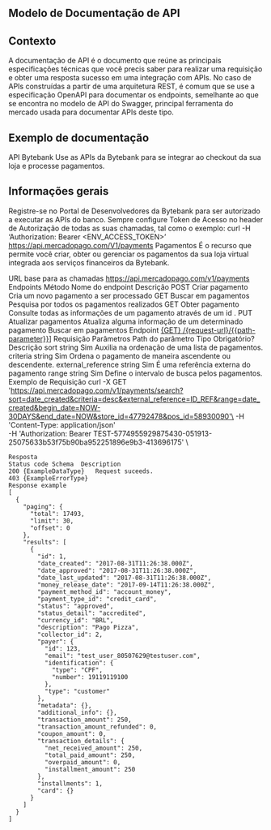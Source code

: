 ## Modelo de Documentação de API

## Contexto
A documentação de API é o documento que reúne as principais especificações técnicas que você precis saber para realizar uma requisição e obter uma resposta sucesso em uma integração com APIs. No caso de APIs construídas a partir de uma arquitetura REST, é comum que se use a especificação OpenAPI para documentar os endpoints, semelhante ao que se encontra no modelo de API do Swagger, principal ferramenta do mercado usada para documentar APIs deste tipo.

## Exemplo de documentação
API Bytebank
Use as APIs da Bytebank para se integrar ao checkout da sua loja e processe pagamentos.

## Informações gerais
Registre-se no Portal de Desenvolvedores da Bytebank para ser autorizado a executar as APIs do banco.
Sempre configure Token de Acesso no header de Autorização de todas as suas chamadas, tal como o exemplo:
curl -H ‘Authorization: Bearer <ENV_ACCESS_TOKEN>’  \
https://api.mercadopago.com/V1/payments
Pagamentos
É o recurso que permite você criar, obter ou gerenciar os pagamentos da sua loja virtual integrada aos serviços financeiros da Bytebank.

URL base para as chamadas
https://api.mercadopago.com/v1/payments
Endpoints
Método	Nome do endpoint	Descrição
POST	Criar pagamento	Cria um novo pagamento a ser processado
GET	Buscar em pagamentos	Pesquisa por todos os pagamentos realizados
GET	Obter pagamento	Consulte todas as informações de um pagamento através de um id .
PUT	Atualizar pagamentos	Atualiza alguma informação de um determinado pagamento
Buscar em pagamentos
Endpoint
[{GET} /{request-url}/{{path-parameter}}](https://api.mercadopago.com/v1/payments/search)]
Requisição
Parâmetros
Path do parâmetro	Tipo	Obrigatório?	Descrição
sort	string	Sim	Auxilia na ordenação de uma lista de pagamentos.
criteria	string	Sim	Ordena o pagamento de maneira ascendente ou descendente.
external_reference	string	Sim	É uma referência externa do pagamento
range	string	Sim	Define o intervalo de busca pelos pagamentos.
Exemplo de Requisição
curl -X GET \
      'https://api.mercadopago.com/v1/payments/search?sort=date_created&criteria=desc&external_reference=ID_REF&range=date_created&begin_date=NOW-30DAYS&end_date=NOW&store_id=47792478&pos_id=58930090'\
       -H 'Content-Type: application/json' \
       -H 'Authorization: Bearer TEST-5774955929875430-051913-25075633b53f75b90ba952251896e9b3-413696175' \
```       
Resposta
Status code	Schema	Description
200	{ExampleDataType}	Request suceeds.
403	{ExampleErrorType}	
Response example
[
  {
    "paging": {
      "total": 17493,
      "limit": 30,
      "offset": 0
    },
    "results": [
      {
        "id": 1,
        "date_created": "2017-08-31T11:26:38.000Z",
        "date_approved": "2017-08-31T11:26:38.000Z",
        "date_last_updated": "2017-08-31T11:26:38.000Z",
        "money_release_date": "2017-09-14T11:26:38.000Z",
        "payment_method_id": "account_money",
        "payment_type_id": "credit_card",
        "status": "approved",
        "status_detail": "accredited",
        "currency_id": "BRL",
        "description": "Pago Pizza",
        "collector_id": 2,
        "payer": {
          "id": 123,
          "email": "test_user_80507629@testuser.com",
          "identification": {
            "type": "CPF",
            "number": 19119119100
          },
          "type": "customer"
        },
        "metadata": {},
        "additional_info": {},
        "transaction_amount": 250,
        "transaction_amount_refunded": 0,
        "coupon_amount": 0,
        "transaction_details": {
          "net_received_amount": 250,
          "total_paid_amount": 250,
          "overpaid_amount": 0,
          "installment_amount": 250
        },
        "installments": 1,
        "card": {}
      }
    ]
  }
]
```
